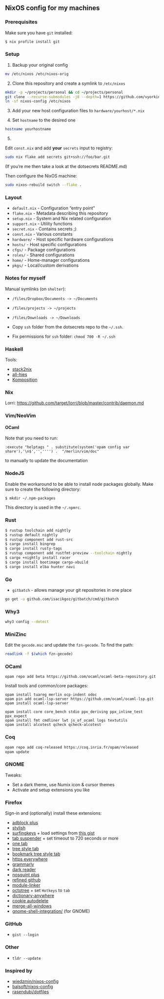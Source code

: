 ## NixOS config for my machines

### Prerequisites

Make sure you have `git` installed:

```sh
$ nix profile install git
```

### Setup

1. Backup your original config

```sh
mv /etc/nixos /etc/nixos-orig
```

2. Clone this repository and create a symlink to `/etc/nixos`

```sh
mkdir -p ~/projects/personal && cd ~/projects/personal
git clone --recurse-submodules -j8 --depth=1 https://github.com/vyorkin/nixos-config
ln -sf nixos-config /etc/nixos
```

3. Add your new host configuration files to `hardware/yourhost/*.nix`

4. Set `hostname` to the desired one

```sh
hostname yourhostname
```

5.

Edit `const.nix` and add **your** `secrets` input to registry:

```sh
sudo nix flake add secrets git+ssh://foo/bar.git
```

(If you’re me then take a look at the dotsecrets README.md)

Then configure the NixOS machine:


```sh
sudo nixos-rebuild switch --flake .
```

### Layout

- `default.nix` - Configuration “entry point”
- `flake.nix` - Metadata describing this repository
- `setup.nix` - System and Nix related configuration
- `support.nix` - Utility functions
- `secret.nix` - Contains secrets ;)
- `const.nix` - Various constants
- `hardware/` - Host specific hardware configurations
- `hosts/` - Host specific configurations
- `cfgs/` - Package configurations
- `roles/` - Shared configurations
- `home/` - Home-manager configurations
- `pkgs/` - Local/custom derivations

### Notes for myself

Manual symlinks (on `shelter`):

* `/files/Dropbox/Documents -> ~/Documents`
* `/files/projects -> ~/projects`
* `/files/Downloads -> ~/Downloads`

* Copy `ssh` folder from the dotsecrets repo to the `~/.ssh`.
* Fix permissions for `ssh` folder: `chmod 700 -R ~/.ssh`

### Haskell

Tools:

* [stack2nix](https://github.com/input-output-hk/stack2nix)
* [all-hies](https://github.com/Infinisil/all-hies)
* [Komposition](https://owickstrom.github.io/komposition/user-guide/installation/)

### Nix

Lorri: https://github.com/target/lorri/blob/master/contrib/daemon.md

### Vim/NeoVim

#### OCaml

Note that you need to run:

```vimscript
:execute "helptags " . substitute(system('opam config var share'),'\n$','','''') .  "/merlin/vim/doc"
```

to manually to update the documentation

### NodeJS

Enable the workaround to be able to install node packages globally.
Make sure to create the following directory:

```bash
$ mkdir ~/.npm-packages
```

This directory is used in the `~/.npmrc`.

### Rust

```bash
$ rustup toolchain add nightly
$ rustup default nightly
$ rustup component add rust-src
$ cargo install bingrep
$ cargo install rusty-tags
$ rustup component add rustfmt-preview --toolchain nightly
$ cargo +nightly install racer
$ cargo install bootimage cargo-xbuild
$ cargo install elba hunter navi
```

### Go

* `gitbatch` - allows manage your git repositories in one place

```bash
go get -u github.com/isacikgoz/gitbatch/cmd/gitbatch
```

### Why3

```bash
why3 config --detect
```

### MiniZinc

Edit the `gecode.msc` and update the `fzn-gecode`.
To find the path:

```sh
readlink -f $(which fzn-gecode)
```

### OCaml

```
opam repo add beta https://github.com/ocaml/ocaml-beta-repository.git
```

Install tools and common/core packages:

```
opam install tuareg merlin ocp-indent odoc
opam pin add ocaml-lsp-server https://github.com/ocaml/ocaml-lsp.git
opam install ocaml-lsp-server

opam install core core_bench stdio ppx_deriving ppx_inline_test ppx_expect
opam install fmt cmdliner lwt js_of_ocaml logs textutils
opam install alcotest qcheck qcheck-alcotest
```

### Coq

```sh
opam repo add coq-released https://coq.inria.fr/opam/released
opam update
```

### GNOME

Tweaks:

* Set a dark theme, use Numix icon & cursor themes
* Activate and setup extensions you like

### Firefox

Sign-in and (optionally) install these extensions:

* [adblock plus](https://addons.mozilla.org/en-US/firefox/addon/adblock-plus/)
* [stylish](https://addons.mozilla.org/ru/firefox/addon/stylish/)
* [surfingkeys](https://addons.mozilla.org/ru/firefox/addon/surfingkeys_ff/) + load settings from [this gist](https://gist.githubusercontent.com/vyorkin/c5d9cfa63da9811ed0062c5f1440f754/raw/12742b47426899547467eadef09ba8e9d56b3ce3/surfingkeys.txt)
* [tab suspender](https://addons.mozilla.org/ru/firefox/addon/ff-tab-suspender/) + set timeout to 720 seconds or more
* [one tab](https://addons.mozilla.org/ru/firefox/addon/onetab/)
* [tree style tab](https://addons.mozilla.org/ru/firefox/addon/tree-style-tab/)
* [bookmark tree style tab](https://addons.mozilla.org/ru/firefox/addon/bookmark-tree-for-tst/)
* [https everywhere](https://addons.mozilla.org/ru/firefox/addon/https-everywhere/)
* [grammarly](https://addons.mozilla.org/en-US/firefox/addon/grammarly-1/)
* [dark reader](https://addons.mozilla.org/ru/firefox/addon/darkreader/)
* [nosquint plus](https://addons.mozilla.org/en-US/firefox/addon/nosquint-plus/)
* [refined github](https://addons.mozilla.org/en-US/firefox/addon/refined-github-/)
* [module-linker](https://addons.mozilla.org/en-US/firefox/addon/module-linker/)
* [octotree](https://addons.mozilla.org/ru/firefox/addon/octotree/) + set `Hotkeys` to `tab`
* [dictionary-anywhere](https://addons.mozilla.org/en-US/firefox/addon/dictionary-anywhere/?src=userprofile)
* [cookie autodelete](https://addons.mozilla.org/ru/firefox/addon/cookie-autodelete/)
* [merge-all-windows](https://addons.mozilla.org/en-US/firefox/addon/merge-window/)
* [gnome-shell-integration/](https://addons.mozilla.org/en-US/firefox/addon/gnome-shell-integration/) (for GNOME)

### GitHub

* `gist --login`

### Other

* `tldr --update`

### Inspired by

* [wiedzmin/nixos-config](https://github.com/wiedzmin/nixos-config.git)
* [balsoft/nixos-config](https://github.com/balsoft/nixos-config)
* [rasendubi/dotfiles](https://github.com/rasendubi/dotfiles)
